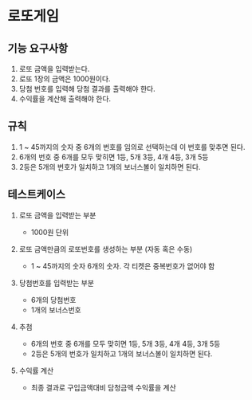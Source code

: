 # 로또게임

## 기능 요구사항

1. 로또 금액을 입력받는다.
2. 로또 1장의 금액은 1000원이다.
3. 당첨 번호를 입력해 당첨 결과를 출력해야 한다.
4. 수익률을 계산해 출력해야 한다.

## 규칙

1. 1 ~ 45까지의 숫자 중 6개의 번호를 임의로 선택하는데 이 번호를 맞추면 된다.
2. 6개의 번호 중 6개를 모두 맞히면 1등, 5개 3등, 4개 4등, 3개 5등
3. 2등은 5개의 번호가 일치하고 1개의 보너스볼이 일치하면 된다.

## 테스트케이스

1. 로또 금액을 입력받는 부분
	- 1000원 단위

2. 로또 금액만큼의 로또번호를 생성하는 부분 (자동 혹은 수동)
	- 1 ~ 45까지의 숫자 6개의 숫자. 각 티켓은 중복번호가 없어야 함

3. 당첨번호를 입력받는 부분
	- 6개의 당첨번호
	- 1개의 보너스번호

4. 추첨
	- 6개의 번호 중 6개를 모두 맞히면 1등, 5개 3등, 4개 4등, 3개 5등
	- 2등은 5개의 번호가 일치하고 1개의 보너스볼이 일치하면 된다.

5. 수익률 계산
	- 최종 결과로 구입금액대비 담청금액 수익률을 계산